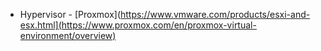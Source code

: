 - Hypervisor - [Proxmox](https://www.vmware.com/products/esxi-and-esx.html](https://www.proxmox.com/en/proxmox-virtual-environment/overview)
